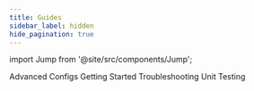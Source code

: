 ```yaml
---
title: Guides
sidebar_label: hidden
hide_pagination: true
---
```


import Jump from '@site/src/components/Jump';

<Jump to="/docs/setup/guides/advanced-configs/">Advanced Configs</Jump>
<Jump to="/docs/setup/guides/getting-started/">Getting Started</Jump>
<Jump to="/docs/setup/guides/troubleshooting/">Troubleshooting</Jump>
<Jump to="/docs/setup/guides/unit-testing/">Unit Testing</Jump>



